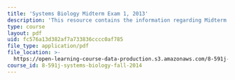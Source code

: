 ```yaml
---
title: 'Systems Biology Midterm Exam 1, 2013'
description: 'This resource contains the information regarding Midterm Exam 1, 2013.'
type: course
layout: pdf
uid: fc576a13d382af7a733836cccc0af785
file_type: application/pdf
file_location: >-
  https://open-learning-course-data-production.s3.amazonaws.com/8-591j-systems-biology-fall-2014/fc576a13d382af7a733836cccc0af785_MIT8_591JF14_Exam1_2013.pdf
course_id: 8-591j-systems-biology-fall-2014
---
```

